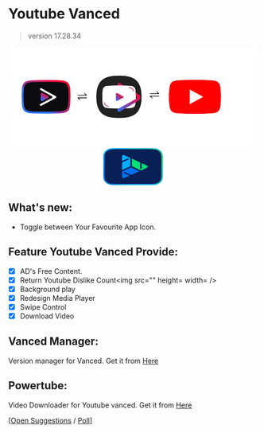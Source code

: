 # Youtube Vanced 
>version 17.28.34

<div align=center>
  <img src="icon.png" alt="Logo" height=200 width=500 />
  <img src="ic_launcher_4.png" alt="Logo" height=75 width=125 />
</div>

## What's new:

- Toggle between Your Favourite App Icon.

## Feature Youtube Vanced Provide:

- [x] AD's Free Content.
- [x] Return Youtube Dislike Count<img src="" height=  width= /> 
- [x] Background play 
- [x] Redesign Media Player 
- [x] Swipe Control 
- [x] Download Video 

## Vanced Manager:

Version manager for Vanced. Get it from [Here]()

## Powertube:
Video Downloader for Youtube vanced. Get it from [Here]()

[[Open Suggestions](https://t.me/The_Positive_Viewer) / [Poll]()]

